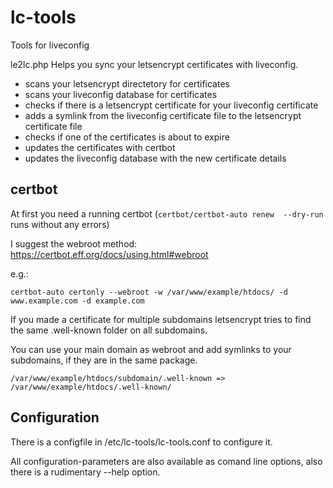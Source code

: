 # lc-tools
Tools for liveconfig

le2lc.php Helps you sync your letsencrypt certificates with liveconfig.

* scans your letsencrypt directetory for certificates
* scans your liveconfig database for certificates
* checks if there is a letsencrypt certificate for your liveconfig certificate
* adds a symlink from the liveconfig certificate file to the letsencrypt certificate file
* checks if one of the certificates is about to expire 
* updates the certificates with certbot 
* updates the liveconfig database with the new certificate details

## certbot 
At first you need a running certbot (`certbot/certbot-auto renew  --dry-run` runs without any errors)

I suggest the webroot method:
https://certbot.eff.org/docs/using.html#webroot

e.g.:

`certbot-auto certonly --webroot -w /var/www/example/htdocs/ -d www.example.com -d example.com `

If you made a certificate for multiple subdomains letsencrypt tries to find the same .well-known folder on all subdomains.

You can use your main domain as webroot and add symlinks to your subdomains, if they are in the same package.

`/var/www/example/htdocs/subdomain/.well-known => /var/www/example/htdocs/.well-known/ `

## Configuration
There is a configfile in /etc/lc-tools/lc-tools.conf to configure it.

All configuration-parameters are also available as comand line options, also there is a rudimentary --help option.

